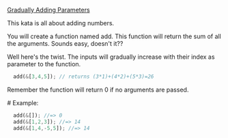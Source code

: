 [Gradually Adding Parameters](https://www.codewars.com/kata/555b73a81a6285b6ce000047)

This kata is all about adding numbers.

You will create a function named add. This function will return the sum of all the arguments. Sounds easy, doesn't it??

Well here's the twist. The inputs will gradually increase with their index as parameter to the function.

```rust
  add(&[3,4,5]); // returns (3*1)+(4*2)+(5*3)=26
```

Remember the function will return 0 if no arguments are passed.

\# Example:

```rust
  add(&[]); //=> 0
  add(&[1,2,3]); //=> 14
  add(&[1,4,-5,5]); //=> 14
```